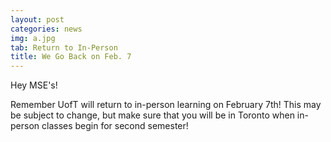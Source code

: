 ```yaml
---
layout: post
categories: news
img: a.jpg
tab: Return to In-Person
title: We Go Back on Feb. 7
---
```


Hey MSE's!

Remember UofT will return to in-person learning on February 7th! This may be subject to change, but make sure that you will be in Toronto when in-person classes begin for second semester!
